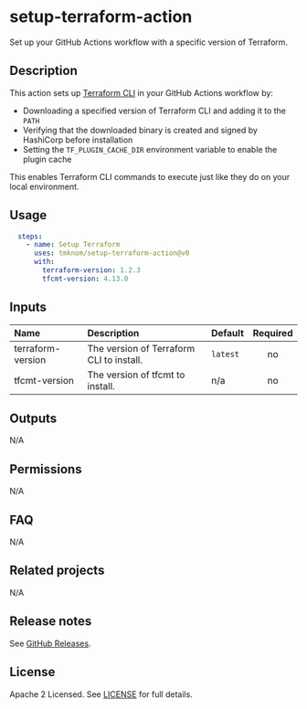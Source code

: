 # setup-terraform-action

Set up your GitHub Actions workflow with a specific version of Terraform.

<!-- actdocs start -->

## Description

This action sets up [Terraform CLI](https://www.terraform.io/) in your GitHub Actions workflow by:

- Downloading a specified version of Terraform CLI and adding it to the `PATH`
- Verifying that the downloaded binary is created and signed by HashiCorp before installation
- Setting the `TF_PLUGIN_CACHE_DIR` environment variable to enable the plugin cache

This enables Terraform CLI commands to execute just like they do on your local environment.

## Usage

```yaml
  steps:
    - name: Setup Terraform
      uses: tmknom/setup-terraform-action@v0
      with:
        terraform-version: 1.2.3
        tfcmt-version: 4.13.0
```

## Inputs

| Name | Description | Default | Required |
| :--- | :---------- | :------ | :------: |
| terraform-version | The version of Terraform CLI to install. | `latest` | no |
| tfcmt-version | The version of tfcmt to install. | n/a | no |

## Outputs

N/A

<!-- actdocs end -->

## Permissions

N/A

## FAQ

N/A

## Related projects

N/A

## Release notes

See [GitHub Releases][releases].

## License

Apache 2 Licensed. See [LICENSE](LICENSE) for full details.

[releases]: https://github.com/tmknom/setup-terraform-action/releases
